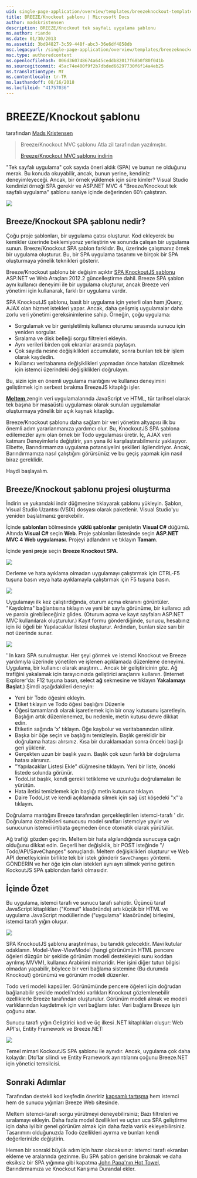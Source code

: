 ```yaml
---
uid: single-page-application/overview/templates/breezeknockout-template
title: BREEZE/Knockout şablonu | Microsoft Docs
author: madskristensen
description: BREEZE/Knockout tek sayfalı uygulama şablonu
ms.author: riande
ms.date: 01/30/2013
ms.assetid: 3bd94827-3c59-448f-abc3-36e6df4858db
msc.legacyurl: /single-page-application/overview/templates/breezeknockout-template
msc.type: authoredcontent
ms.openlocfilehash: 006d360748674a645ceddb82017f68b0f80f041b
ms.sourcegitcommit: 45ac74e400f9f2b7dbded66297730f6f14a4eb25
ms.translationtype: MT
ms.contentlocale: tr-TR
ms.lasthandoff: 08/16/2018
ms.locfileid: "41757036"
---
```

<a name="breezeknockout-template"></a>BREEZE/Knockout şablonu
====================
tarafından [Mads Kristensen](https://github.com/madskristensen)

> Breeze/Knockout MVC şablonu Atla zil tarafından yazılmıştır.
> 
> [Breeze/Knockout MVC şablonu indirin](https://go.microsoft.com/fwlink/?LinkId=282649)


"Tek sayfalı uygulama" çok sayıda öneri aldık (SPA) ve bunun ne olduğunu merak. Bu konuda okuyabilir, ancak, bunun yerine, kendiniz deneyimleyeceği. Ancak, bir örnek yüklemek için süre kimler? Visual Studio kendinizi örneği SPA gerekir ve ASP.NET MVC 4 "Breeze/Knockout tek sayfalı uygulama" şablonu saniye içinde değerinden 60'ı çalıştıran.

![](http://www.breezejs.com/sites/all/images/spa-template/ZephyrRunning.png)

## <a name="what-is-the-breezeknockout-spa-template"></a>Breeze/Knockout SPA şablonu nedir?

Çoğu proje şablonları, bir uygulama çatısı oluşturur. Kod ekleyerek bu kemikler üzerinde beklemiyoruz yerleştirin ve sonunda çalışan bir uygulama sunun. Breeze/Knockout SPA şablon farklıdır. Bu, üzerinde çalışmanız örnek bir uygulama oluşturur. Bu, bir SPA uygulama tasarımı ve birçok bir SPA oluşturmaya yönelik teknikleri gösterir.

Breeze/Knockout şablonu bir değişim açıktır [SPA KnockoutJS şablonu](../introduction/knockoutjs-template.md) ASP.NET ve Web Araçları 2012.2 güncelleştirme dahil. Breeze SPA şablon aynı kullanıcı deneyimi ile bir uygulama oluşturur, ancak Breeze veri yönetimi için kullanarak, farklı bir uygulama vardır.

SPA KnockoutJS şablonu, basit bir uygulama için yeterli olan ham jQuery, AJAX olan hizmet istekleri yapar. Ancak, daha gelişmiş uygulamalar daha zorlu veri yönetimi gereksinimlerine sahip. Örneğin, çoğu uygulama:

- Sorgulamak ve bir genişletilmiş kullanıcı oturumu sırasında sunucu için yeniden sorgular.
- Sıralama ve disk belleği sorgu filtreleri ekleyin.
- Aynı verileri birden çok ekranlar arasında paylaşın.
- Çok sayıda nesne değişiklikleri accumulate, sonra bunları tek bir işlem olarak kaydedin.
- Kullanıcı veritabanına değişiklikleri yapmadan önce hataları düzeltmek için istemci üzerindeki değişiklikleri doğrulayın.

Bu, sizin için en önemli uygulama mantığını ve kullanıcı deneyimini geliştirmek için serbest bırakma BreezeJS kitaplığı işler.

[**Meltem** ](http://www.breezejs.com/?utm_source=ms-spa) zengin veri uygulamalarında JavaScript ve HTML, tür tarihsel olarak tek başına bir masaüstü uygulaması olarak sunulan uygulamalar oluşturmaya yönelik bir açık kaynak kitaplığı.

Breeze/Knockout şablonu daha sağlam bir veri yönetim altyapısı ilk bu önemli adım yararlanmanıza yardımcı olur. Bu, KnockoutJS SPA şablona edilemezler aynı olan örnek bir Todo uygulaması üretir. İç, AJAX veri katmanı Deneyimlerle değiştirir, yan yana iki karşılaştırabilmeniz yaklaşıyor. Elbette, Barındırmamıza uygulama potansiyelini şekilleri ilgilendiriyor. Ancak, Barındırmamıza nasıl çalıştığını görürsünüz ve bu geçiş yapmak için nasıl biraz gereklidir.

Haydi başlayalım.

## <a name="create-a-breezeknockout-template-project"></a>Breeze/Knockout şablonu projesi oluşturma

İndirin ve yukarıdaki indir düğmesine tıklayarak şablonu yükleyin. Şablon, Visual Studio Uzantısı (VSIX) dosyası olarak paketlenir. Visual Studio'yu yeniden başlatmanız gerekebilir.

İçinde **şablonları** bölmesinde **yüklü şablonlar** genişletin **Visual C#** düğümü. Altında **Visual C#** seçin **Web**. Proje şablonları listesinde seçin **ASP.NET MVC 4 Web uygulaması**. Projeyi adlandırın ve tıklayın **Tamam**.

İçinde **yeni proje** seçin **Breeze Knockout SPA**.

![](http://www.breezejs.com/sites/all/images/spa-template/SelectBreezeKOSpaTemplate.png)

Derleme ve hata ayıklama olmadan uygulamayı çalıştırmak için CTRL-F5 tuşuna basın veya hata ayıklamayla çalıştırmak için F5 tuşuna basın.

![](http://www.breezejs.com/sites/all/images/spa-template/ZephyrRunning.png)

Uygulamayı ilk kez çalıştırdığında, oturum açma ekranını görüntüler. "Kaydolma" bağlantısına tıklayın ve yeni bir sayfa görünüme, bir kullanıcı adı ve parola girebileceğiniz glides. (Oturum açma ve kayıt sayfaları ASP.NET MVC kullanılarak oluşturulur.) Kayıt formu gönderdiğinde, sunucu, hesabınız için iki öğeli bir Yapılacaklar listesi oluşturur. Ardından, bunları size sarı bir not üzerinde sunar.

![](http://www.breezejs.com/sites/all/images/spa-template/TodoList.png)

' In kara SPA sunulmuştur. Her şeyi görmek ve istemci Knockout ve Breeze yardımıyla üzerinde yönetilen ve işlenen açıklamada düzenleme deneyimi. Uygulama, bir kullanıcı olarak araştırın... Ancak bir geliştiricinin göz. Ağ trafiğini yakalamak için tarayıcınızda geliştirici araçlarını kullanın. (Internet Explorer'da: F12 tuşuna basın, select **ağ** sekmesine ve tıklayın **Yakalamayı Başlat**.) Şimdi aşağıdakileri deneyin:

- Yeni bir Todo öğesini ekleyin.
- Etiket tıklayın ve Todo öğesi başlığını Düzenle
- Öğesi tamamlandı olarak işaretlemek için bir onay kutusunu işaretleyin. Başlığın artık düzenlenemez, bu nedenle, metin kutusu devre dikkat edin.
- Etiketin sağında 'x' tıklayın. Öğe kaybolur ve veritabanından silinir.
- Başka bir öğe seçin ve başlığını temizleyin. Başlık gereklidir bir doğrulama hatası alırsınız. Kısa bir duraklamadan sonra önceki başlığı geri yüklenir.
- Gerçekten uzun bir başlık yazın. Başlık çok uzun farklı bir doğrulama hatası alırsınız.
- "Yapılacaklar Listesi Ekle" düğmesine tıklayın. Yeni bir liste, önceki listede solunda görünür.
- TodoList başlık, kendi gerekli tetikleme ve uzunluğu doğrulamaları ile yürütün.
- Hata iletisi temizlemek için başlığı metin kutusuna tıklayın.
- Daire TodoList ve kendi açıklamada silmek için sağ üst köşedeki "x"'a tıklayın.

Doğrulama mantığını Breeze tarafından gerçekleştirilen istemci-tarafı ' dir. Doğrulama öznitelikleri sunucusu model sınıfları istemciye yayılır ve sunucunun istemci irtibata geçmeden önce otomatik olarak yürütülür.

Ağ trafiği gözden geçirin. Meltem bir hata algılandığında sunucuya çağrı olduğunu dikkat edin. Geçerli her değişiklik, bir POST isteğinde "/ Todo/API/SaveChanges" sonuçlandı. Meltem değişiklikleri oluşturur ve Web API denetleyicinin birlikte tek bir istek gönderir `SaveChanges` yöntemi. GÖNDERİN ve her öğe için olan istekleri ayrı ayrı silmek yerine getiren KockoutJS SPA şablondan farklı olmasıdır.

## <a name="peek-inside"></a>İçinde Özet

Bu uygulama, istemci tarafı ve sunucu tarafı sahiptir. Üçüncü taraf JavaScript kitaplıkları ("Komut" klasöründe) artı küçük bir HTML ve uygulama JavaScript modüllerinde ("uygulama" klasöründe) birleşimi, istemci tarafı yığın oluşur.

![](http://www.breezejs.com/sites/all/images/spa-template/ClientArchitecture.png)

SPA KnockoutJS şablonu araştırılması, bu tanıdık gelecektir. Mavi kutular odaklanın. Model-View-ViewModel (hangi görünümün HTML pencere öğeleri düzgün bir şekilde görünüm modeli destekleyici sunu koddan ayrılmış MVVM), kullanıcı Arabirimi mimaridir. Her işini diğer tutun bilgisi olmadan yapabilir, böylece bir veri bağlama sistemine (Bu durumda Knockout) görünümü ve görünüm modeli düzenler.

Todo veri modeli kapsüller. Görünümünde pencere öğeleri için doğrudan bağlanabilir şekilde modeli'ndeki varlıkları Knockout gözlemlenebilir özelliklerle Breeze tarafından oluşturulur. Görünüm modeli almak ve modeli varlıklarından kaydetmek için veri bağlamı ister. Veri bağlamı Breeze işin çoğunu atar.

Sunucu tarafı yığın Geliştirici kod ve üç ilkesi .NET kitaplıkları oluşur: Web API'si, Entity Framework ve Breeze.NET:

![](http://www.breezejs.com/sites/all/images/spa-template/ServerArchitecture.png)

Temel mimari KockoutJS SPA şablonu ile aynıdır. Ancak, uygulama çok daha kolaydır: Dto'lar silindi ve Entity Framework ayrıntılarını çoğunu Breeze.NET için yönetici temsilcisi.

## <a name="next-steps"></a>Sonraki Adımlar

Tarafından destekli kod keşfedin öneririz [kapsamlı tartışma](http://www.breezejs.com/spa-template?utm_source=ms-spa) hem istemci hem de sunucu yığınları Breeze Web sitesinde.

Meltem istemci-tarafı sorgu yürütmeyi deneyebilirsiniz; Bazı filtreleri ve sıralamayı ekleyin. Daha fazla model özellikleri ve uçtan uca SPA geliştirme için daha iyi bir genel görünüm almak için daha fazla varlık ekleyebilirsiniz. Tasarımını olduğunuzda Todo özellikleri ayırma ve bunları kendi değerlerinizle değiştirin.

Hemen bir sonraki büyük adım için hazır olacaksınız: istemci tarafı ekranları ekleme ve aralarında gezinme. Bu SPA şablon gerisine bırakmak ve daha eksiksiz bir SPA yığınına gibi kapatma [John Papa'nın Hot Towel](https://github.com/johnpapa/HotTowel#readme "Hot Towel"), Barındırmamıza ve Knockout Karışıma Durandal ekler.

